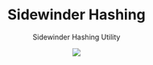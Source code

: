 <div align='center'>

<h1>Sidewinder Hashing</h1>

<p>Sidewinder Hashing Utility</p>

[<img src="https://img.shields.io/npm/v/@sidewinder/hashing?label=%40sidewinder%2Fhashing">](https://www.npmjs.com/package/@sidewinder/hashing)

</div>